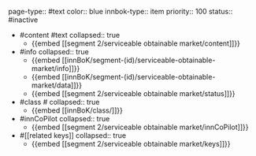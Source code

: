 page-type:: #text
color:: blue
innbok-type:: item
priority:: 100
status:: #inactive

- #content #text
  collapsed:: true
	- {{embed [[segment 2/serviceable obtainable market/content]]}}
- #info
  collapsed:: true
	- {{embed [[innBoK/segment-(id)/serviceable-obtainable-market/info]]}}
	- {{embed [[innBoK/segment-(id)/serviceable-obtainable-market/data]]}}
	- {{embed [[segment 2/serviceable obtainable market/status]]}}
- #class #
  collapsed:: true
	- {{embed [[innBoK/class/]]}}
- #innCoPilot
  collapsed:: true
	- {{embed [[segment 2/serviceable obtainable market/innCoPilot]]}}
- #[[related keys]]
  collapsed:: true
	- {{embed [[segment 2/serviceable obtainable market/keys]]}}


